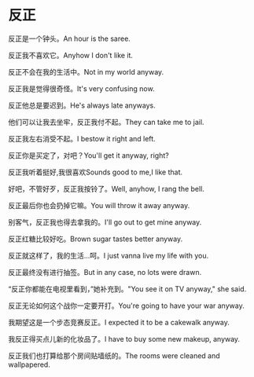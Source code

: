# 反正

<p><span class="chinese">反正是一个钟头。</span><span class="english">An hour is the saree.</span></p>

<p><span class="chinese">反正我不喜欢它。</span><span class="english">Anyhow I don't like it.</span></p>

<p><span class="chinese">反正不会在我的生活中。</span><span class="english">Not in my world anyway.</span></p>

<p><span class="chinese">反正我是觉得很奇怪。</span><span class="english">It's very confusing now.</span></p>

<p><span class="chinese">反正他总是要迟到。</span><span class="english">He's always late anyways.</span></p>

<p><span class="chinese">他们可以让我去坐牢，反正我付不起。</span><span class="english">They can take me to jail.</span></p>

<p><span class="chinese">反正我左右消受不起。</span><span class="english">I bestow it right and left.</span></p>

<p><span class="chinese">反正你是买定了，对吧？</span><span class="english">You'll get it anyway, right?</span></p>

<p><span class="chinese">反正我听着挺好,我很喜欢</span><span class="english">Sounds good to me,I like that.</span></p>

<p><span class="chinese">好吧，不管好歹，反正我按铃了。</span><span class="english">Well, anyhow, I rang the bell.</span></p>

<p><span class="chinese">反正最后你也会扔掉它嘛。</span><span class="english">You will throw it away anyway.</span></p>

<p><span class="chinese">别客气，反正我也得去拿我的。</span><span class="english">I'll go out to get mine anyway.</span></p>

<p><span class="chinese">反正红糖比较好吃。</span><span class="english">Brown sugar tastes better anyway.</span></p>

<p><span class="chinese">反正就这样了，我的生活…呵。</span><span class="english">I just vanna live my life with you.</span></p>

<p><span class="chinese">反正最终没有进行抽签。</span><span class="english">But in any case, no lots were drawn.</span></p>

<p><span class="chinese">“反正你都能在电视里看到，”她补充到。</span><span class="english">"You see it on TV anyway," she said.</span></p>

<p><span class="chinese">反正无论如何这个战你一定要开打。</span><span class="english">You're going to have your war anyway.</span></p>

<p><span class="chinese">我期望这是一个步态竞赛反正。</span><span class="english">I expected it to be a cakewalk anyway.</span></p>

<p><span class="chinese">我反正得买点儿新的化妆品了。</span><span class="english">I have to buy some new makeup, anyway.</span></p>

<p><span class="chinese">反正我们也打算给那个房间贴墙纸的。</span><span class="english">The rooms were cleaned and wallpapered.</span></p>

